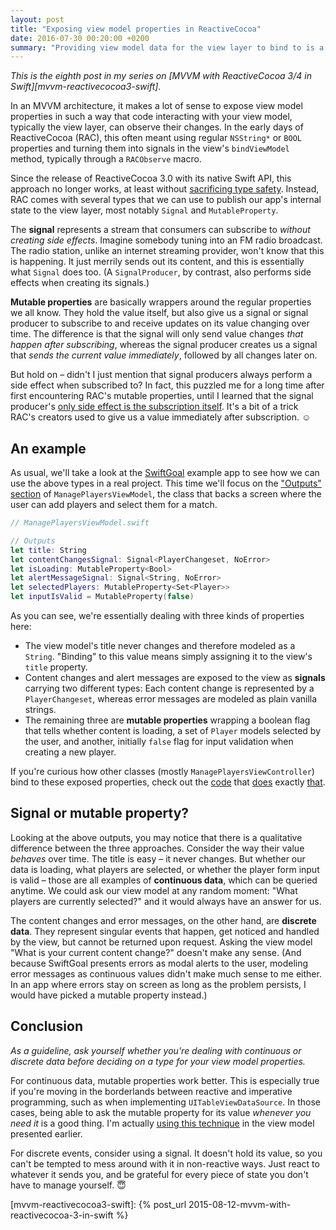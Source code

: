 ```yaml
---
layout: post
title: "Exposing view model properties in ReactiveCocoa"
date: 2016-07-30 00:20:00 +0200
summary: "Providing view model data for the view layer to bind to is a vital part of MVVM. Here's how you can do this using ReactiveCocoa's native Swift API."
---
```


_This is the eighth post in my series on [MVVM with ReactiveCocoa 3/4 in Swift][mvvm-reactivecocoa3-swift]._

In an MVVM architecture, it makes a lot of sense to expose view model properties in such a way that code interacting with your view model, typically the view layer, can observe their changes. In the early days of ReactiveCocoa (RAC), this often meant using regular `NSString*` or `BOOL` properties and turning them into signals in the view's `bindViewModel` method, typically through a `RACObserve` macro.

Since the release of ReactiveCocoa 3.0 with its native Swift API, this approach no longer works, at least without [sacrificing type safety][rac-swift-objc-bridging]. Instead, RAC comes with several types that we can use to publish our app's internal state to the view layer, most notably `Signal` and `MutableProperty`.

The __signal__ represents a stream that consumers can subscribe to _without creating side effects_. Imagine somebody tuning into an FM radio broadcast. The radio station, unlike an internet streaming provider, won't know that this is happening. It just merrily sends out its content, and this is essentially what `Signal` does too. (A `SignalProducer`, by contrast, also performs side effects when creating its signals.)

__Mutable properties__ are basically wrappers around the regular properties we all know. They hold the value itself, but also give us a signal or signal producer to subscribe to and receive updates on its value changing over time. The difference is that the signal will only send value changes _that happen after subscribing_, whereas the signal producer creates us a signal that _sends the current value immediately_, followed by all changes later on.

But hold on – didn't I just mention that signal producers always perform a side effect when subscribed to? In fact, this puzzled me for a long time after first encountering RAC's mutable properties, until I learned that the signal producer's [only side effect is the subscription itself][neilpa-subscription-comment]. It's a bit of a trick RAC's creators used to give us a value immediately after subscription. :relaxed:

## An example

As usual, we'll take a look at the [SwiftGoal][swiftgoal] example app to see how we can use the above types in a real project. This time we'll focus on the ["Outputs" section][swiftgoal-manage-players-vm-v1.3-outputs] of `ManagePlayersViewModel`, the class that backs a screen where the user can add players and select them for a match.

```swift
// ManagePlayersViewModel.swift

// Outputs
let title: String
let contentChangesSignal: Signal<PlayerChangeset, NoError>
let isLoading: MutableProperty<Bool>
let alertMessageSignal: Signal<String, NoError>
let selectedPlayers: MutableProperty<Set<Player>>
let inputIsValid = MutableProperty(false)
```

As you can see, we're essentially dealing with three kinds of properties here:

* The view model's title never changes and therefore modeled as a `String`. "Binding" to this value means simply assigning it to the view's `title` property.
* Content changes and alert messages are exposed to the view as __signals__ carrying two different types: Each content change is represented by a `PlayerChangeset`, whereas error messages are modeled as plain vanilla strings.
* The remaining three are __mutable properties__ wrapping a boolean flag that tells whether content is loading, a set of `Player` models selected by the user, and another, initially `false` flag for input validation when creating a new player.

If you're curious how other classes (mostly `ManagePlayersViewController`) bind to these exposed properties, check out the [code][swiftgoal-manage-players-vc-v1.3-bindings-1] that [does][swiftgoal-manage-players-vc-v1.3-bindings-2] exactly [that][swiftgoal-edit-match-vm-v1.3-bindings].

## Signal or mutable property?

Looking at the above outputs, you may notice that there is a qualitative difference between the three approaches. Consider the way their value _behaves_ over time. The title is easy – it never changes. But whether our data is loading, what players are selected, or whether the player form input is valid – those are all examples of __continuous data__, which can be queried anytime. We could ask our view model at any random moment: "What players are currently selected?" and it would always have an answer for us.

The content changes and error messages, on the other hand, are __discrete data__. They represent singular events that happen, get noticed and handled by the view, but cannot be returned upon request. Asking the view model "What is your current content change?" doesn't make any sense. (And because SwiftGoal presents errors as modal alerts to the user, modeling error messages as continuous values didn't make much sense to me either. In an app where errors stay on screen as long as the problem persists, I would have picked a mutable property instead.)

## Conclusion

_As a guideline, ask yourself whether you're dealing with continuous or discrete data before deciding on a type for your view model properties._

For continuous data, mutable properties work better. This is especially true if you're moving in the borderlands between reactive and imperative programming, such as when implementing `UITableViewDataSource`. In those cases, being able to ask the mutable property for its value _whenever you need it_ is a good thing. I'm actually [using this technique][swiftgoal-manage-players-vm-v1.3-datasource] in the view model presented earlier.

For discrete events, consider using a signal. It doesn't hold its value, so you can't be tempted to mess around with it in non-reactive ways. Just react to whatever it sends you, and be grateful for every piece of state you don't have to manage yourself. 😇

[mvvm-reactivecocoa3-swift]: {% post_url 2015-08-12-mvvm-with-reactivecocoa-3-in-swift %}

[rac-swift-objc-bridging]: https://github.com/ReactiveCocoa/ReactiveCocoa/blob/master/Documentation/ObjectiveCBridging.md
[neilpa-subscription-comment]: https://github.com/ReactiveCocoa/ReactiveCocoa/issues/2061#issuecomment-108022754
[swiftgoal]: https://github.com/richeterre/SwiftGoal
[swiftgoal-manage-players-vm-v1.3-outputs]: https://github.com/richeterre/SwiftGoal/blob/v1.3/SwiftGoal/ViewModels/ManagePlayersViewModel.swift#L21-L27
[swiftgoal-manage-players-vc-v1.3-bindings-1]: https://github.com/richeterre/SwiftGoal/blob/v1.3/SwiftGoal/Views/ManagePlayersViewController.swift#L55-L91
[swiftgoal-manage-players-vc-v1.3-bindings-2]: https://github.com/richeterre/SwiftGoal/blob/v1.3/SwiftGoal/Views/ManagePlayersViewController.swift#L160-L163
[swiftgoal-edit-match-vm-v1.3-bindings]: https://github.com/richeterre/SwiftGoal/blob/v1.3/SwiftGoal/ViewModels/EditMatchViewModel.swift#L89
[swiftgoal-manage-players-vm-v1.3-datasource]: https://github.com/richeterre/SwiftGoal/blob/v1.3/SwiftGoal/ViewModels/ManagePlayersViewModel.swift#L121-L124
